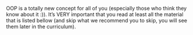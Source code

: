 
OOP is a totally new concept for all of you (especially those who think they know about it :)). 
It’s VERY important that you read at least all the material that is listed bellow 
(and skip what we recommend you to skip, you will see them later in the curriculum).
